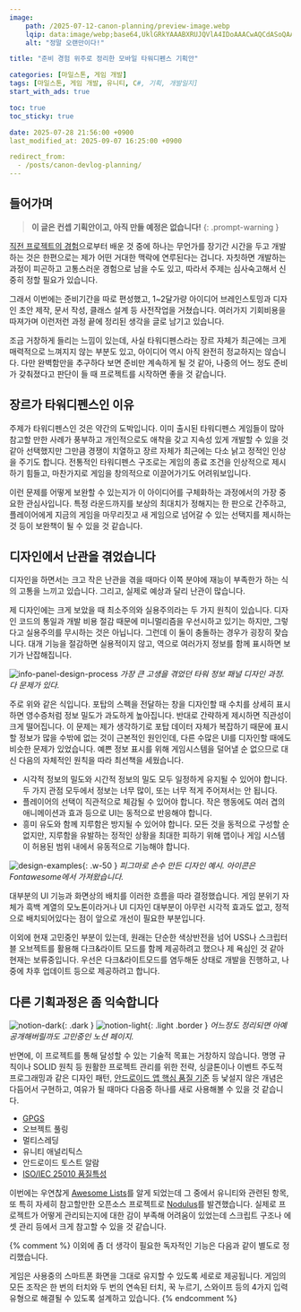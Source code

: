 ```yaml
---
image:
    path: /2025-07-12-canon-planning/preview-image.webp
    lqip: data:image/webp;base64,UklGRkYAAABXRUJQVlA4IDoAAACwAQCdASoQAAgAAUAmJaQAAtrhz8SAAP7+iKQXo5XPAFYHsGXQIf86Ki+SWy2NwKTSw4qdpXZuAAAA
    alt: "정말 오랜만이다!"

title: "준비 경험 위주로 정리한 모바일 타워디펜스 기획안"

categories: [마일스톤, 게임 개발]
tags: [마일스톤, 게임 개발, 유니티, C#, 기획, 개발일지]
start_with_ads: true

toc: true
toc_sticky: true

date: 2025-07-28 21:56:00 +0900
last_modified_at: 2025-09-07 16:25:00 +0900

redirect_from:
  - /posts/canon-devlog-planning/
---
```


## **들어가며**

<!--
![hangsunji-gameplay](/2025-07-12-canon-planning/hangsunji-gameplay.webp)
_끝내 완성되지 못한 게임 '행선지'_
-->

> **이 글은 컨셉 기획안이고, 아직 만들 예정은 없습니다!**
{: .prompt-warning }

[직전 프로젝트의 경험](https://hyngng.github.io/posts/armonia-developing-cancelled/)으로부터 배운 것 중에 하나는 무언가를 장기간 시간을 두고 개발하는 것은 한편으로는 제가 어떤 거대한 맥락에 연루된다는 겁니다. 자칫하면 개발하는 과정이 피곤하고 고통스러운 경험으로 남을 수도 있고, 따라서 주제는 심사숙고해서 신중히 정할 필요가 있습니다.

그래서 이번에는 준비기간을 따로 편성했고, 1~2달가량 아이디어 브레인스토밍과 디자인 초안 제작, 문서 작성, 클래스 설계 등 사전작업을 거쳤습니다. 여러가지 기회비용을 따져가며 이런저런 과정 끝에 정리된 생각을 글로 남기고 있습니다.

조금 거창하게 들리는 느낌이 있는데, 사실 타워디펜스라는 장르 자체가 최근에는 크게 매력적으로 느껴지지 않는 부분도 있고, 아이디어 역시 아직 완전히 정교하지는 않습니다. 다만 완벽함만을 추구하다 보면 준비만 계속하게 될 것 같아, 나중의 어느 정도 준비가 갖춰졌다고 판단이 들 때 프로젝트를 시작하면 좋을 것 같습니다.

## **장르가 타워디펜스인 이유**

주제가 타워디펜스인 것은 약간의 도박입니다. 이미 출시된 타워디펜스 게임들이 많아 참고할 만한 사례가 풍부하고 개인적으로도 애착을 갖고 지속성 있게 개발할 수 있을 것 같아 선택했지만 그만큼 경쟁이 치열하고 장르 자체가 최근에는 다소 낡고 정적인 인상을 주기도 합니다. 전통적인 타워디펜스 구조로는 게임의 종료 조건을 인상적으로 제시하기 힘들고, 마찬가지로 게임을 창의적으로 이끌어가기도 어려워보입니다.

이런 문제를 어떻게 보완할 수 있는지가 이 아이디어를 구체화하는 과정에서의 가장 중요한 관심사입니다. 특정 라운드까지를 보상의 최대치가 정해지는 한 판으로 간주하고, 플레이어에게 지금의 게임을 마무리짓고 새 게임으로 넘어갈 수 있는 선택지를 제시하는 것 등이 보완책이 될 수 있을 것 같습니다.

## **디자인에서 난관을 겪었습니다**

디자인을 하면서는 크고 작은 난관을 겪을 때마다 이쪽 분야에 재능이 부족한가 하는 식의 고통을 느끼고 있습니다. 그리고, 실제로 예상과 달리 난관이 많습니다.

제 디자인에는 크게 보았을 때 최소주의와 실용주의라는 두 가지 원칙이 있습니다. 디자인 코드의 통일과 개발 비용 절감 때문에 미니멀리즘을 우선시하고 있기는 하지만, 그렇다고 실용주의를 무시하는 것은 아닙니다. 그런데 이 둘이 충돌하는 경우가 굉장히 잦습니다. 대개 기능을 절감하면 실용적이지 않고, 역으로 여러가지 정보를 함께 표시하면 보기가 난잡해집니다.

![info-panel-design-process](/2025-07-12-canon-planning/info-panel-design-process.webp)
_가장 큰 고생을 겪었던 타워 정보 패널 디자인 과정. 다 문제가 있다._

주로 위와 같은 식입니다. 포탑의 스펙을 전달하는 창을 디자인할 때 수치를 상세히 표시하면 영수증처럼 정보 밀도가 과도하게 높아집니다. 반대로 간략하게 제시하면 직관성이 크게 떨어집니다. 이 문제는 제가 생각하기로 포탑 데이터 자체가 복잡하기 때문에 표시할 정보가 많을 수밖에 없는 것이 근본적인 원인인데, 다른 수많은 UI를 디자인할 때에도 비슷한 문제가 있었습니다. 예쁜 정보 표시를 위해 게임시스템을 덜어낼 순 없으므로 대신 다음의 자체적인 원칙을 따라 최선책을 세웠습니다.

- 시각적 정보의 밀도와 시간적 정보의 밀도 모두 일정하게 유지될 수 있어야 합니다. 두 가지 관점 모두에서 정보는 너무 많이, 또는 너무 적게 주어져서는 안 됩니다.
- 플레이어의 선택이 직관적으로 체감될 수 있어야 합니다. 작은 행동에도 여러 겹의 애니메이션과 효과 등으로 UI는 동적으로 반응해야 합니다.
- 흥미 유도와 함께 지루함은 방지될 수 있어야 합니다. 모든 것을 동적으로 구성할 순 없지만, 지루함을 유발하는 정적인 상황을 최대한 피하기 위해 맵이나 게임 시스템이 허용된 범위 내에서 유동적으로 기능해야 합니다.

![design-examples](/2025-07-12-canon-planning/design-examples.webp){: .w-50 }
_피그마로 손수 만든 디자인 예시. 아이콘은 Fontawesome에서 가져왔습니다._

대부분의 UI 기능과 화면상의 배치를 이러한 흐름을 따라 결정했습니다. 게임 분위기 자체가 흑백 계열의 모노톤이라거나 UI 디자인 대부분이 아무런 시각적 효과도 없고, 정적으로 배치되어있다는 점이 앞으로 개선이 필요한 부분입니다.

이외에 현재 고민중인 부분이 있는데, 원래는 단순한 색상반전을 넘어 USS나 스크립터블 오브젝트를 활용해 다크&라이트 모드를 함께 제공하려고 했으나 제 욕심인 것 같아 현재는 보류중입니다. 우선은 다크&라이트모드를 염두해둔 상태로 개발을 진행하고, 나중에 차후 업데이트 등으로 제공하려고 합니다.

## **다른 기획과정은 좀 익숙합니다**

![notion-dark](/2025-07-12-canon-planning/notion-dark.webp){: .dark }
![notion-light](/2025-07-12-canon-planning/notion-light.webp){: .light .border }
_어느정도 정리되면 아예 공개해버릴까도 고민중인 노션 페이지._

반면에, 이 프로젝트를 통해 달성할 수 있는 기술적 목표는 거창하지 않습니다. 명명 규칙이나 SOLID 원칙 등 원활한 프로젝트 관리를 위한 전략, 싱글톤이나 이벤트 주도적 프로그래밍과 같은 디자인 패턴, [안드로이드 앱 핵심 품질 기준](https://developer.android.com/docs/quality-guidelines/core-app-quality?hl=ko) 등 낯설지 않은 개념은 다듬어서 구현하고, 여유가 될 때마다 다음중 하나를 새로 사용해볼 수 있을 것 같습니다.

- [GPGS](https://developer.android.com/games/pgs/unity/overview?hl=ko)
- 오브젝트 풀링
- 멀티스레딩
- 유니티 애널리틱스
- 안드로이드 토스트 알람
- [ISO/IEC 25010 품질특성](https://www.iso.org/standard/78176.html)

이번에는 우연찮게 [Awesome Lists](https://github.com/sindresorhus/awesome)를 알게 되었는데 그 중에서 유니티와 관련된 항목, 또 특히 자세히 참고할만한 오픈소스 프로젝트로 [Nodulus](https://github.com/Hyperparticle/nodulus/)를 발견했습니다. 실제로 프로젝트가 어떻게 관리되는지에 대한 감이 부족해 어려움이 있었는데 스크립트 구조나 에셋 관리 등에서 크게 참고할 수 있을 것 같습니다.

{% comment %}
이외에 좀 더 생각이 필요한 독자적인 기능은 다음과 같이 별도로 정리했습니다.

게임은 사용중의 스마트폰 화면을 그대로 유지할 수 있도록 세로로 제공됩니다. 게임의 모든 조작은 한 번의 터치와 두 번의 연속된 터치, 꾹 누르기, 스와이프 등의 4가지 입력 유형으로 해결될 수 있도록 설계하고 있습니다.
{% endcomment %}
